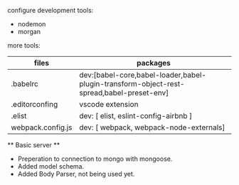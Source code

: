 configure development tools:

* nodemon
* morgan

more tools:

files             | packages
------------------|---------
.babelrc          | dev:[babel-core,babel-loader,babel-plugin-transform-object-rest-spread,babel-preset-env]
.editorconfing    | vscode extension
.elist            | dev: [ elist, eslint-config-airbnb ]
webpack.config.js | dev: [ webpack, webpack-node-externals]  

** Basic server **
* Preperation to connection to mongo with mongoose.
* Added model schema.
* Added Body Parser, not being used yet.
